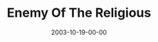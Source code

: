 ---
layout: message
category: message
series: "Public Enemy"
title: "Enemy Of The Religious"
date: 2003-10-19-00-00
message_id: 201
sc-permalink-url: "http://soundcloud.com/crdschurch/enemy-of-the-religious"
audio: "http://s3.amazonaws.com/crossroads-media/messages/audio/PE_02_10-19-03_Enemy_Of_The_Religious.mp3"
audio-duration: "35:04"
tag: 
 - temple
 - religion
 - jesus
 - church
 - turn-tables
 - love
 - power
 - authority
 - tome
explicit: false
---